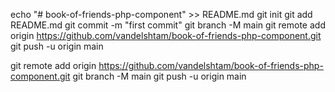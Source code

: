 echo "# book-of-friends-php-component" >> README.md
git init
git add README.md
git commit -m "first commit"
git branch -M main
git remote add origin https://github.com/vandelshtam/book-of-friends-php-component.git
git push -u origin main

git remote add origin https://github.com/vandelshtam/book-of-friends-php-component.git
git branch -M main
git push -u origin main